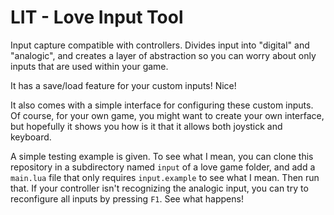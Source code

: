 
# LIT - Love Input Tool

Input capture compatible with controllers. Divides input into "digital" and
"analogic", and creates a layer of abstraction so you can worry about only
inputs that are used within your game.

It has a save/load feature for your custom inputs! Nice!

It also comes with a simple interface for configuring these custom inputs.
Of course, for your own game, you might want to create your own interface,
but hopefully it shows you how is it that it allows both joystick and keyboard.

A simple testing example is given. To see what I mean, you can clone this
repository in a subdirectory named `input` of a love game folder, and add
a `main.lua` file that only requires `input.example` to see what I mean.
Then run that. If your controller isn't recognizing the analogic input, you
can try to reconfigure all inputs by pressing `F1`. See what happens!

